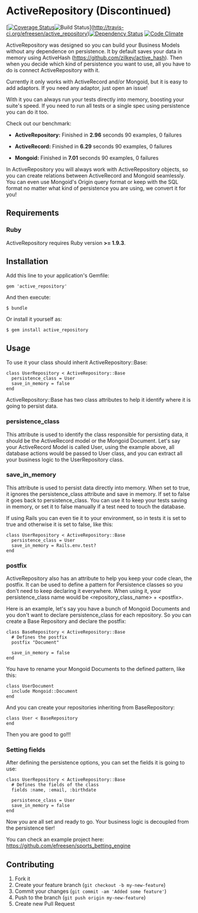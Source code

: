 # ActiveRepository (Discontinued)

[[![Coverage Status](https://coveralls.io/repos/efreesen/active_repository/badge.png)](https://coveralls.io/r/efreesen/active_repository)![Build Status](https://secure.travis-ci.org/efreesen/active_repository.png)](http://travis-ci.org/efreesen/active_repository)[![Dependency Status](https://gemnasium.com/efreesen/active_repository.png)](https://gemnasium.com/efreesen/active_repository) [![Code Climate](https://codeclimate.com/github/efreesen/active_repository.png)](https://codeclimate.com/github/efreesen/active_repository)

ActiveRepository was designed so you can build your Business Models without any dependence on persistence. It by default saves your data in memory using ActiveHash (https://github.com/zilkey/active_hash). Then when you decide which kind of persistence you want to use, all you have to do is connect ActiveRepository with it.

Currently it only works with ActiveRecord and/or Mongoid, but it is easy to add adaptors. If you need any adaptor, just open an issue!

With it you can always run your tests directly into memory, boosting your suite's speed. If you need to run all tests or a single spec using persistence you can do it too.

Check out our benchmark:

* **ActiveRepository:**
  Finished in **2.96** seconds
  90 examples, 0 failures

* **ActiveRecord:**
  Finished in **6.29** seconds
  90 examples, 0 failures

* **Mongoid:**
  Finished in **7.01** seconds
  90 examples, 0 failures

In ActiveRepository you will always work with ActiveRepository objects, so you can create relations between ActiveRecord and Mongoid seamlessly. You can even use Mongoid's Origin query format or keep with the SQL format no matter what kind of persistence you are using, we convert it for you!

## Requirements

### Ruby

ActiveRepository requires Ruby version **>= 1.9.3**.

## Installation

Add this line to your application's Gemfile:

    gem 'active_repository'

And then execute:

    $ bundle

Or install it yourself as:

    $ gem install active_repository

## Usage

To use it your class should inherit ActiveRepository::Base:

    class UserRepository < ActiveRepository::Base
      persistence_class = User
      save_in_memory = false
    end

ActiveRepository::Base has two class attributes to help it identify where it is going to persist data.

### persistence_class

This attribute is used to identify the class responsible for persisting data, it should be the ActiveRecord model or the Mongoid Document. Let's say your ActiveRecord Model is called User, using the example above, all database actions would be passed to User class, and you can extract all your business logic to the UserRepository class.

### save_in_memory

This attribute is used to persist data directly into memory. When set to true, it ignores the persistence_class attribute and save in memory. If set to false it goes back to persistence_class. You can use it to keep your tests saving in memory, or set it to false manually if a test need to touch the database.

If using Rails you can even tie it to your environment, so in tests it is set to true and otherwise it is set to false, like this:

    class UserRepository < ActiveRepository::Base
      persistence_class = User
      save_in_memory = Rails.env.test?
    end

### postfix

ActiveRepository also has an attribute to help you keep your code clean, the postfix. It can be used to define a pattern for Persistence classes so you don't need to keep declaring it everywhere. When using it, your persistence_class name would be \<repository_class_name\> + \<postfix\>.

Here is an example, let's say you have a bunch of Mongoid Documents and you don't want to declare persistence_class for each repository. So you can create a Base Repository and declare the postfix:

    class BaseRepository < ActiveRepository::Base
      # Defines the postfix
      postfix "Document"

      save_in_memory = false
    end

You have to rename your Mongoid Documents to the defined pattern, like this:

    class UserDocument
      include Mongoid::Document
    end

And you can create your repositories inheriting from BaseRepository:

    class User < BaseRepository
    end

Then you are good to go!!!

### Setting fields

After defining the persistence options, you can set the fields it is going to use:

    class UserRepository < ActiveRepository::Base
      # Defines the fields of the class
      fields :name, :email, :birthdate

      persistence_class = User
      save_in_memory = false
    end

Now you are all set and ready to go. Your business logic is decoupled from the persistence tier!

You can check an example project here: https://github.com/efreesen/sports_betting_engine

## Contributing

1. Fork it
2. Create your feature branch (`git checkout -b my-new-feature`)
3. Commit your changes (`git commit -am 'Added some feature'`)
4. Push to the branch (`git push origin my-new-feature`)
5. Create new Pull Request
